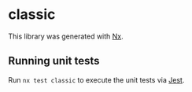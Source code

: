 # classic

This library was generated with [Nx](https://nx.dev).

## Running unit tests

Run `nx test classic` to execute the unit tests via [Jest](https://jestjs.io).
